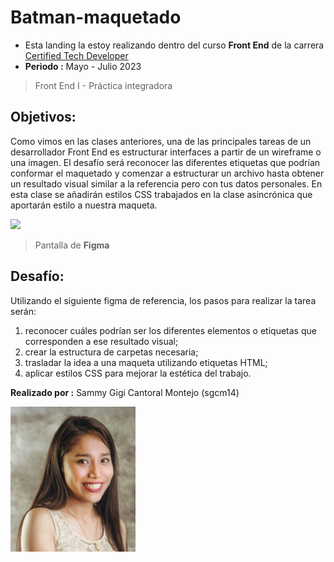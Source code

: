 Batman-maquetado
=============
- Esta landing la estoy realizando dentro del curso **Front End** de la carrera [Certified Tech Developer](https://www.digitalhouse.com/ar/productos/programacion/certified-tech-developer "Certified Tech Developer") 
- **Periodo :** Mayo - Julio 2023
> Front End I - Práctica integradora


**Objetivos:**
--------------
 Como vimos en las clases anteriores, una de las principales tareas de un desarrollador Front End es estructurar interfaces a partir de un wireframe o una imagen. El desafío será reconocer las diferentes etiquetas que podrían conformar el maquetado y comenzar a estructurar un archivo hasta obtener un resultado visual similar a la referencia pero con tus datos personales. En esta clase se añadirán estilos CSS trabajados en la clase asincrónica que aportarán estilo a nuestra maqueta.

 ![](https://raw.githubusercontent.com/sgcm14/animaciones-css/main/referenciaAcrtividad.gif)
> Pantalla de **Figma**


**Desafío:**
------------

Utilizando el siguiente figma de referencia, los pasos para realizar la tarea serán: 
1. reconocer cuáles podrían ser los diferentes elementos o etiquetas que corresponden a ese resultado visual; 
2. crear la estructura de carpetas necesaria;
3. trasladar la idea a una maqueta utilizando etiquetas HTML; 
4. aplicar estilos CSS para mejorar la estética del trabajo.


**Realizado por :** Sammy Gigi Cantoral Montejo (sgcm14)

<img src ="https://raw.githubusercontent.com/sgcm14/sgcm14/main/sammy.jpg" width="200">